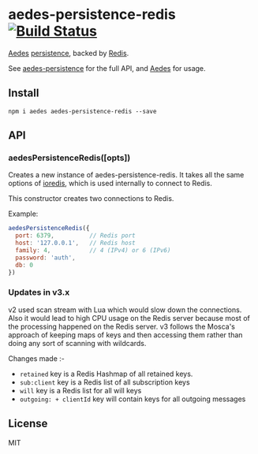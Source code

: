 # aedes-persistence-redis&nbsp;&nbsp;[![Build Status](https://travis-ci.org/mcollina/aedes-persistence-redis.svg)](https://travis-ci.org/mcollina/aedes-persistence-redis)

[Aedes][aedes] [persistence][persistence], backed by [Redis][redis].

See [aedes-persistence][persistence] for the full API, and [Aedes][aedes] for usage.

## Install

```
npm i aedes aedes-persistence-redis --save
```

## API

<a name="constructor"></a>
### aedesPersistenceRedis([opts])

Creates a new instance of aedes-persistence-redis.
It takes all the same options of [ioredis](http://npm.im/ioredis),
which is used internally to connect to Redis.

This constructor creates two connections to Redis.

Example:

```js
aedesPersistenceRedis({
  port: 6379,          // Redis port
  host: '127.0.0.1',   // Redis host
  family: 4,           // 4 (IPv4) or 6 (IPv6)
  password: 'auth',
  db: 0
})
```

### Updates in v3.x
v2 used scan stream with Lua which would slow down the connections. Also it would lead to high CPU usage on the Redis server because most of the processing happened on the Redis server. v3 follows the
Mosca's approach of keeping maps of keys and then accessing them rather than doing any sort of scanning with wildcards.

Changes made :-
- `retained` key is a Redis Hashmap of all retained keys.
- `sub:client` key is a Redis list of all subscription keys
- `will` key is a Redis list for all will keys
- `outgoing: + clientId` key will contain keys for all outgoing messages

## License

MIT

[aedes]: https://github.com/mcollina/aedes
[persistence]: https://github.com/mcollina/aedes-persistence
[redis]: http://redis.io
